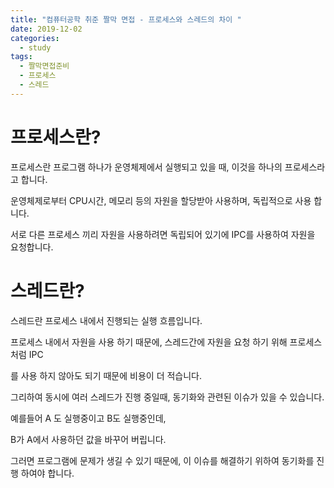 ```yaml
---
title: "컴퓨터공학 취준 짤막 면접 - 프로세스와 스레드의 차이 "
date: 2019-12-02
categories: 
  - study
tags: 
  - 짤막면접준비
  - 프로세스
  - 스레드
---
```

# 프로세스란? 

프로세스란 프로그램 하나가 운영체제에서 실행되고 있을 때, 이것을 하나의 프로세스라고 합니다. 

운영체제로부터 CPU시간, 메모리 등의 자원을 할당받아 사용하며, 독립적으로 사용 합니다. 

서로 다른 프로세스 끼리 자원을 사용하려면 독립되어 있기에 IPC를 사용하여 자원을 요청합니다.


# 스레드란?

스레드란 프로세스 내에서 진행되는 실행 흐름입니다. 

프로세스 내에서 자원을 사용 하기 때문에, 스레드간에 자원을 요청 하기 위해 프로세스처럼 IPC

를 사용 하지 않아도 되기 때문에 비용이 더 적습니다. 

그리하여 동시에 여러 스레드가 진행 중일때, 동기화와 관련된 이슈가 있을 수 있습니다. 

예를들어 A 도 실행중이고 B도 실행중인데, 

B가 A에서 사용하던 값을 바꾸어 버립니다. 

그러면 프로그램에 문제가 생길 수 있기 때문에, 이 이슈를 해결하기 위하여 동기화를 진행 하여야 합니다.

